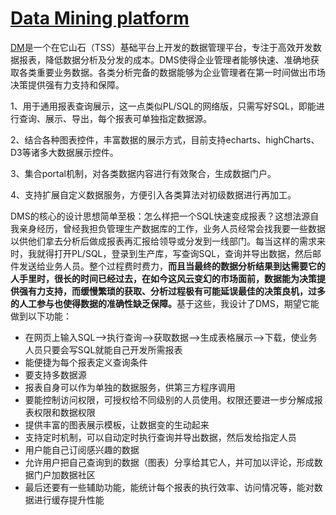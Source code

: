 [Data Mining platform](http://waitwind.github.io/dms.html)
====================

[DM](http://waitwind.github.io/dms.html)是一个在它山石（TSS）基础平台上开发的数据管理平台，专注于高效开发数据报表，降低数据分析及分发的成本。DMS使得企业管理者能够快速、准确地获取各类重要业务数据。各类分析完备的数据能够为企业管理者在第一时间做出市场决策提供强有力支持和保障。

1、用于通用报表查询展示，这一点类似PL/SQL的网络版，只需写好SQL，即能进行查询、展示、导出，每个报表可单独指定数据源。

2、结合各种图表控件，丰富数据的展示方式，目前支持echarts、highCharts、D3等诸多大数据展示控件。

3、集合portal机制，对各类数据内容进行有效聚合，生成数据门户。

4、支持扩展自定义数据服务，方便引入各类算法对初级数据进行再加工。


DMS的核心的设计思想简单至极：怎么样把一个SQL快速变成报表？这想法源自我亲身经历，曾经我担负管理生产数据库的工作，业务人员经常会找我要一些数据以供他们拿去分析后做成报表再汇报给领导或分发到一线部门。每当这样的需求来时，我就得打开PL/SQL，登录到生产库，写查询SQL，查询并导出数据，然后邮件发送给业务人员。整个过程费时费力，<b>而且当最终的数据分析结果到达需要它的人手里时，很长的时间已经过去，在如今这风云变幻的市场面前，数据能为决策提供强有力支持，而缓慢繁琐的获取、分析过程极有可能延误最佳的决策良机，过多的人工参与也使得数据的准确性缺乏保障。</b>基于这些，我设计了DMS，期望它能做到以下功能：

- 在网页上输入SQL-->执行查询-->获取数据-->生成表格展示-->下载，使业务人员只要会写SQL就能自己开发所需报表
- 能便捷为每个报表定义查询条件
- 要支持多数据源
- 报表自身可以作为单独的数据服务，供第三方程序调用
- 要能控制访问权限，可授权给不同级别的人员使用。权限还要进一步分解成报表权限和数据权限
- 提供丰富的图表展示模板，让数据变的生动起来
- 支持定时机制，可以自动定时执行查询并导出数据，然后发给指定人员
- 用户能自己订阅感兴趣的数据
- 允许用户把自己查询到的数据（图表）分享给其它人，并可加以评论，形成数据门户加数据社区
- 最后还要有一些辅助功能，能统计每个报表的执行效率、访问情况等，能对数据进行缓存提升性能